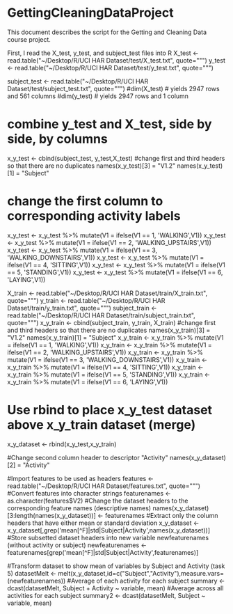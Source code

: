 # GettingCleaningDataProject

This document describes the script for the Getting and Cleaning Data course project. 

First, I read the X_test, y_test, and subject_test files into R
X_test <- read.table("~/Desktop/R/UCI HAR Dataset/test/X_test.txt", quote="\"")
y_test <- read.table("~/Desktop/R/UCI HAR Dataset/test/y_test.txt", quote="\"")

subject_test <- read.table("~/Desktop/R/UCI HAR Dataset/test/subject_test.txt", quote="\"")
#dim(X_test) # yields 2947 rows and 561 columns
#dim(y_test) # yields 2947 rows and 1 column
# combine y_test and X_test, side by side, by columns
x_y_test <- cbind(subject_test, y_test,X_test)
#change first and third headers so that there are no duplicates
names(x_y_test)[3] = "V1.2"
names(x_y_test)[1] = "Subject"
# change the first column to corresponding activity labels
x_y_test <- x_y_test %>% mutate(V1 = ifelse(V1 == 1, 'WALKING',V1))
x_y_test <- x_y_test %>% mutate(V1 = ifelse(V1 == 2, 'WALKING_UPSTAIRS',V1))
x_y_test <- x_y_test %>% mutate(V1 = ifelse(V1 == 3, 'WALKING_DOWNSTAIRS',V1))
x_y_test <- x_y_test %>% mutate(V1 = ifelse(V1 == 4, 'SITTING',V1))
x_y_test <- x_y_test %>% mutate(V1 = ifelse(V1 == 5, 'STANDING',V1))
x_y_test <- x_y_test %>% mutate(V1 = ifelse(V1 == 6, 'LAYING',V1))

X_train <- read.table("~/Desktop/R/UCI HAR Dataset/train/X_train.txt", quote="\"")
y_train <- read.table("~/Desktop/R/UCI HAR Dataset/train/y_train.txt", quote="\"")
subject_train <- read.table("~/Desktop/R/UCI HAR Dataset/train/subject_train.txt", quote="\"")
x_y_train <- cbind(subject_train, y_train, X_train)
#change first and third headers so that there are no duplicates
names(x_y_train)[3] = "V1.2"
names(x_y_train)[1] = "Subject"
x_y_train <- x_y_train %>% mutate(V1 = ifelse(V1 == 1, 'WALKING',V1))
x_y_train <- x_y_train %>% mutate(V1 = ifelse(V1 == 2, 'WALKING_UPSTAIRS',V1))
x_y_train <- x_y_train %>% mutate(V1 = ifelse(V1 == 3, 'WALKING_DOWNSTAIRS',V1))
x_y_train <- x_y_train %>% mutate(V1 = ifelse(V1 == 4, 'SITTING',V1))
x_y_train <- x_y_train %>% mutate(V1 = ifelse(V1 == 5, 'STANDING',V1))
x_y_train <- x_y_train %>% mutate(V1 = ifelse(V1 == 6, 'LAYING',V1))

# Use rbind to place x_y_test dataset above x_y_train dataset (merge)
x_y_dataset <- rbind(x_y_test,x_y_train)

#Change second column header to descriptor "Activity"
names(x_y_dataset)[2] = "Activity"

#Import features to be used as headers
features <- read.table("~/Desktop/R/UCI HAR Dataset/features.txt", quote="\"")
#Convert features into character strings
featurenames <- as.character(features$V2)
#Change the dataset headers to the corresponding feature names (descriptive names)
names(x_y_dataset)[3:length(names(x_y_dataset))] <- featurenames
#Extract only the column headers that have either mean or standard deviation
x_y_dataset <- x_y_dataset[,grep('mean[^F]|std|Subject|Activity',names(x_y_dataset))]
#Store subsetted dataset headers into new variable newfeaturenames (without activity or subject)
newfeaturenames <- featurenames[grep('mean[^F]|std|Subject|Activity',featurenames)]

#Transform dataset to show mean of variables by Subject and Activity (task 5)
datasetMelt <- melt(x_y_dataset,id=c("Subject","Activity"),measure.vars=(newfeaturenames))
#Average of each activity for each subject
summary <- dcast(datasetMelt, Subject + Activity ~ variable, mean)
#Average across all activities for each subject
summary2 <- dcast(datasetMelt, Subject ~ variable, mean)